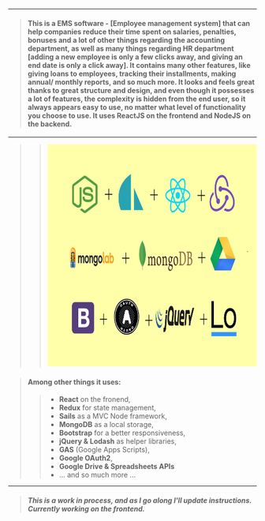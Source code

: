 ___
> #### This is a **EMS software** - [Employee management system] that can help companies reduce their time spent on salaries, penalties, bonuses and a lot of other things regarding the accounting department, as well as many things regarding HR department [adding a new employee is only a few clicks away, and giving an end date is only a click away]. It contains many other features, like giving loans to employees, tracking their installments, making annual/ monthly reports, and so much more. It looks and feels great thanks to great structure and design, and even though it possesses a lot of features, the complexity is hidden from the end user, so it always appears easy to use, no matter what level of functionality you choose to use. It uses **ReactJS** on the frontend and **NodeJS** on the backend.
___
> >
> > <img src="https://github.com/BiggaHD/Automated-Accountant/blob/master/stack.svg" height="450" width="600">

> #### Among other things it uses:
> > * **React** on the fronend,
> > * **Redux** for state management,
> > * **Sails** as a MVC Node framework,
> > * **MongoDB** as a local storage,
> > * **Bootstrap** for a better responsiveness,
> > * **jQuery & Lodash** as helper libraries,
> > * **GAS** (Google Apps Scripts),
> > * **Google OAuth2**, 
> > * **Google Drive & Spreadsheets APIs**
> > * ... and so much more ...
___

> ##### This is a work in process, and as I go along I'll update instructions. Currently working on the frontend.
